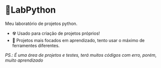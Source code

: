 # :microscope:LabPython
Meu laboratório de projetos python.

- :radioactive: Usado para criação de projetos próprios!
- :test_tube: Projetos mais focados em aprendizado, tento usar o máximo de ferramentes diferentes.

*PS.: É uma área de projetos e testes, terá muitos códigos com erro, porém, muito aprendizado*